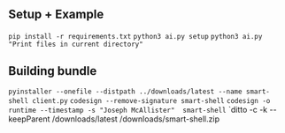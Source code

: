 ## Setup + Example
`pip install -r requirements.txt`
`python3 ai.py setup`
`python3 ai.py "Print files in current directory"`

## Building bundle
`pyinstaller --onefile --distpath ../downloads/latest --name smart-shell client.py`
`codesign --remove-signature smart-shell`
`codesign -o runtime --timestamp -s "Joseph McAllister"  smart-shell`
`ditto -c -k --keepParent <path>/downloads/latest <path>/downloads/smart-shell.zip